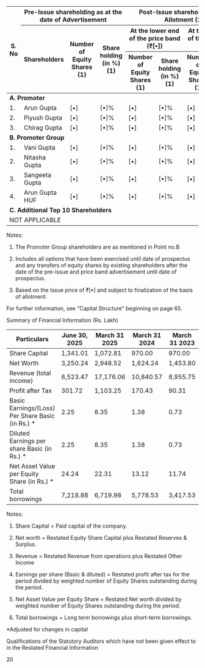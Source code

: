 <table><thead><tr><th rowspan="3">S. No</th><th colspan="3">Pre-Issue shareholding as at the date of Advertisement</th><th colspan="4">Post-Issue shareholding as at Allotment (2)</th></tr><tr><th rowspan="2">Shareholders</th><th rowspan="2">Number of Equity Shares (1)</th><th rowspan="2">Share holding (in %) (1)</th><th colspan="2">At the lower end of the price band (₹[•])</th><th colspan="2">At the upper end of the price band (₹[•])</th></tr><tr><th>Number of Equity Shares (1)</th><th>Share holding (in %) (1)</th><th>Number of Equity Shares (1)</th><th>Share holding (in %) (1)</th></tr></thead><tbody><tr><td colspan="8"><strong>A. Promoter</strong></td></tr><tr><td>1.</td><td>Arun Gupta</td><td>[•]</td><td>[•]%</td><td>[•]</td><td>[•]%</td><td>[•]</td><td>[•]%</td></tr><tr><td>2.</td><td>Piyush Gupta</td><td>[•]</td><td>[•]%</td><td>[•]</td><td>[•]%</td><td>[•]</td><td>[•]%</td></tr><tr><td>3.</td><td>Chirag Gupta</td><td>[•]</td><td>[•]%</td><td>[•]</td><td>[•]%</td><td>[•]</td><td>[•]%</td></tr><tr><td colspan="8"><strong>B. Promoter Group</strong></td></tr><tr><td>1.</td><td>Vani Gupta</td><td>[•]</td><td>[•]%</td><td>[•]</td><td>[•]%</td><td>[•]</td><td>[•]%</td></tr><tr><td>2.</td><td>Nitasha Gupta</td><td>[•]</td><td>[•]%</td><td>[•]</td><td>[•]%</td><td>[•]</td><td>[•]%</td></tr><tr><td>3.</td><td>Sangeeta Gupta</td><td>[•]</td><td>[•]%</td><td>[•]</td><td>[•]%</td><td>[•]</td><td>[•]%</td></tr><tr><td>4.</td><td>Arun Gupta HUF</td><td>[•]</td><td>[•]%</td><td>[•]</td><td>[•]%</td><td>[•]</td><td>[•]%</td></tr><tr><td colspan="8"><strong>C. Additional Top 10 Shareholders</strong></td></tr><tr><td colspan="8">NOT APPLICABLE</td></tr></tbody></table>

Notes:

1. The Promoter Group shareholders are as mentioned in Point no.B

2. Includes all options that have been exercised until date of prospectus and any transfers of equity shares by existing shareholders after the date of the pre-issue and price band advertisement until date of prospectus.

3. Based on the Issue price of ₹[•] and subject to finalization of the basis of allotment.

For further information, see "Capital Structure" beginning on page 65.

Summary of Financial Information (Rs. Lakh)

<table><thead><tr><th>Particulars</th><th>June 30, 2025</th><th>March 31 2025</th><th>March 31 2024</th><th>March 31 2023</th></tr></thead><tbody><tr><td>Share Capital</td><td>1,341.01</td><td>1,072.81</td><td>970.00</td><td>970.00</td></tr><tr><td>Net Worth</td><td>3,250.24</td><td>2,948.52</td><td>1,624.24</td><td>1,453.80</td></tr><tr><td>Revenue (total income)</td><td>6,523.47</td><td>17,176.06</td><td>10,840.57</td><td>8,955.75</td></tr><tr><td>Profit after Tax</td><td>301.72</td><td>1,103.25</td><td>170.43</td><td>90.31</td></tr><tr><td>Basic Earnings/(Loss) Per Share Basic (in Rs.) *</td><td>2.25</td><td>8.35</td><td>1.38</td><td>0.73</td></tr><tr><td>Diluted Earnings per share Basic (in Rs.) *</td><td>2.25</td><td>8.35</td><td>1.38</td><td>0.73</td></tr><tr><td>Net Asset Value per Equity Share (in Rs.) *</td><td>24.24</td><td>22.31</td><td>13.12</td><td>11.74</td></tr><tr><td>Total borrowings</td><td>7,218.88</td><td>6,719.98</td><td>5,778.53</td><td>3,417.53</td></tr></tbody></table>

Notes:

1. Share Capital = Paid capital of the company.

2. Net worth = Restated Equity Share Capital plus Restated Reserves & Surplus.

3. Revenue = Restated Revenue from operations plus Restated Other Income

4. Earnings per share (Basic & diluted) = Restated profit after tax for the period divided by weighted number of Equity Shares outstanding during the period.

5. Net Asset Value per Equity Share = Restated Net worth divided by weighted number of Equity Shares outstanding during the period.

6. Total borrowings = Long term borrowings plus short-term borrowings.

*Adjusted for changes in capital

Qualifications of the Statutory Auditors which have not been given effect to in the Restated Financial Information

20